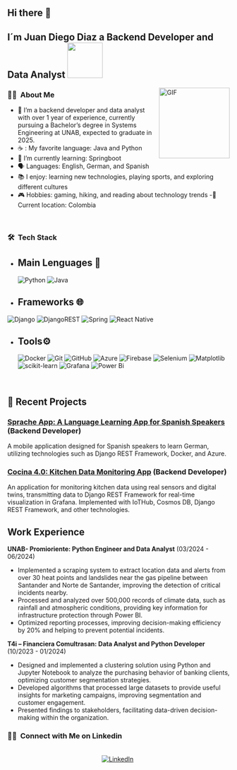 ## Hi there 👋

## I´m Juan Diego Diaz a Backend Developer and Data Analyst <img src="https://media.giphy.com/media/WUlplcMpOCEmTGBtBW/giphy.gif" width="80">


<img align="right" alt="GIF" height="160px" src="https://media.giphy.com/media/du3J3cXyzhj75IOgvA/giphy.gif" />

<h3> 👷‍♂️ &nbsp;About Me </h3>

- 🔭 I’m a backend developer and data analyst with over 1 year of experience, currently pursuing a Bachelor’s degree in Systems Engineering at UNAB, expected to graduate in 2025.
- ☕ : My favorite language: Java and Python
- 📖 I’m currently learning: Springboot
- 🗣️ Languages: English, German, and Spanish
- 📚 I enjoy: learning new technologies, playing sports, and exploring different cultures
- 🎮 Hobbies: gaming, hiking, and reading about technology trends
-📍 Current location: Colombia
<br/>


<h3> 🛠 &nbsp;Tech Stack</h3>

- ## Main Lenguages :space_invader:
  ![Python](https://img.shields.io/badge/Python-14354C?style=for-the-badge&logo=python&logoColor=white)
  ![Java](https://img.shields.io/badge/java-%23ED8B00.svg?style=for-the-badge&logo=openjdk&logoColor=white)
- ## Frameworks 🌐 &nbsp;
![Django](https://img.shields.io/badge/django-%23092E20.svg?style=for-the-badge&logo=django&logoColor=white)
 ![DjangoREST](https://img.shields.io/badge/DJANGO-REST-ff1709?style=for-the-badge&logo=django&logoColor=white&color=ff1709&labelColor=gray)
  ![Spring](https://img.shields.io/badge/spring-%236DB33F.svg?style=for-the-badge&logo=spring&logoColor=white)
  ![React Native](https://img.shields.io/badge/react_native-%2320232a.svg?style=for-the-badge&logo=react&logoColor=%2361DAFB)
  
- ## Tools⚙️ &nbsp;
  ![Docker](https://img.shields.io/badge/docker-%230db7ed.svg?style=for-the-badge&logo=docker&logoColor=white)
  ![Git](https://img.shields.io/badge/Git-F05032?style=for-the-badge&logo=git&logoColor=white)
  ![GitHub](https://img.shields.io/badge/GitHub-100000?style=for-the-badge&logo=github&logoColor=white)
![Azure](https://img.shields.io/badge/azure-%230072C6.svg?style=for-the-badge&logo=microsoftazure&logoColor=white)
![Firebase](https://img.shields.io/badge/firebase-%23039BE5.svg?style=for-the-badge&logo=firebase)
  ![Selenium](https://img.shields.io/badge/-selenium-%43B02A?style=for-the-badge&logo=selenium&logoColor=white)
  ![Matplotlib](https://img.shields.io/badge/Matplotlib-%23ffffff.svg?style=for-the-badge&logo=Matplotlib&logoColor=black)
  ![scikit-learn](https://img.shields.io/badge/scikit--learn-%23F7931E.svg?style=for-the-badge&logo=scikit-learn&logoColor=white)
![Grafana](https://img.shields.io/badge/grafana-%23F46800.svg?style=for-the-badge&logo=grafana&logoColor=white)
![Power Bi](https://img.shields.io/badge/power_bi-F2C811?style=for-the-badge&logo=powerbi&logoColor=black)

<br/>

<p>

## 📝 Recent Projects
### [Sprache App: A Language Learning App for Spanish Speakers](https://github.com/yourusername/sprache-app) (Backend Developer)
A mobile application designed for Spanish speakers to learn German, utilizing technologies such as Django REST Framework, Docker, and Azure.

### [Cocina 4.0: Kitchen Data Monitoring App](https://github.com/yourusername/cocina-4-0) (Backend Developer)
An application for monitoring kitchen data using real sensors and digital twins, transmitting data to Django REST Framework for real-time visualization in Grafana. Implemented with IoTHub, Cosmos DB, Django REST Framework, and other technologies.
</p>




## Work Experience
**UNAB- Promioriente: Python Engineer and Data Analyst**  (03/2024 - 06/2024)
- Implemented a scraping system to extract location data and alerts from over 30 heat points and landslides near the gas pipeline between Santander and Norte de Santander, improving the detection of critical incidents nearby.
- Processed and analyzed over 500,000 records of climate data, such as rainfall and atmospheric conditions, providing key information for infrastructure protection through Power BI.
- Optimized reporting processes, improving decision-making efficiency by 20% and helping to prevent potential incidents.

**T4i – Financiera Comultrasan: Data Analyst and Python Developer**  (10/2023 - 01/2024)
- Designed and implemented a clustering solution using Python and Jupyter Notebook to analyze the purchasing behavior of banking clients, optimizing customer segmentation strategies.
- Developed algorithms that processed large datasets to provide useful insights for marketing campaigns, improving segmentation and customer engagement.
- Presented findings to stakeholders, facilitating data-driven decision-making within the organization.



<h3> 🤝🏻 &nbsp;Connect with Me on Linkedin </h3> 

<p align="center">
<br>
<a href="https://www.linkedin.com/in/juan-diego-92a857238/"><img src="https://img.shields.io/badge/linkedin-%230077B5.svg?&style=for-the-badge&logo=linkedin&logoColor=white" alt="LinkedIn" /></a>&nbsp;
</p>





